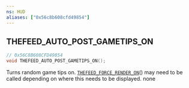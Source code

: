 ```yaml
---
ns: HUD
aliases: ["0x56c8b608cfd49854"]
---
```

## THEFEED_AUTO_POST_GAMETIPS_ON

```c
// 0x56C8B608CFD49854
void THEFEED_AUTO_POST_GAMETIPS_ON();
```

Turns random game tips on. [`THEFEED_FORCE_RENDER_ON`](#_0xA13C11E1B5C06BFC)() may need to be called depending on where this needs to be displayed.
none

